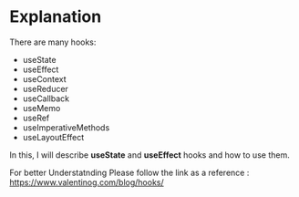 

# Explanation
There are many hooks:  
- useState
- useEffect
- useContext
- useReducer
- useCallback
- useMemo
- useRef
- useImperativeMethods
- useLayoutEffect

In this, I will describe __useState__ and __useEffect__ hooks and how to use them.

For better Understatnding Please follow the link as a reference :
https://www.valentinog.com/blog/hooks/



